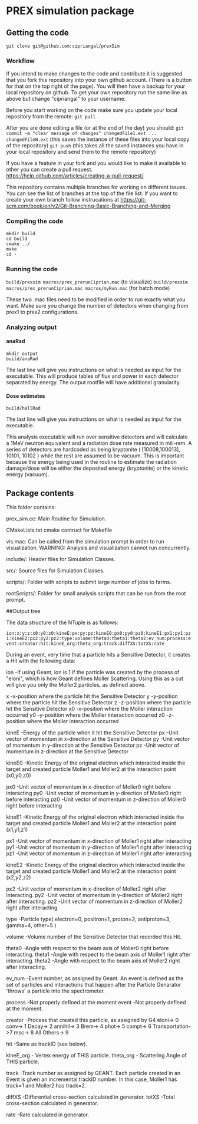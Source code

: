 # PREX simulation package

## Getting the code
 `git clone git@github.com:cipriangal/prexSim`

### Workflow
If you intend to make changes to the code and contribute it is suggested that you fork this repository into your own github account. (There is a button for that on the top right of the page). You will then have a backup for your local repository on github. To get your own repository run the same line as above but change "cipriangal" to your username.

Before you start working on the code make sure you update your local repository from the remote:
 `git pull`

After you are done editing a file (or at the end of the day) you should:
`git commit -m "clear message of changes" changedFile1.ext ... changedFileN.ext` (this saves the instance of these files into your local copy of the repository)
`git push` (this takes all the saved instances you have in your local repository and send them to the remote repository)

If you have a feature in your fork and you would like to make it available to other you can create a pull request. https://help.github.com/articles/creating-a-pull-request/

This repository contains multiple branches for working on different issues. You can see the list of branches at the top of the file list. If you want to create your own branch follow instrucations at https://git-scm.com/book/en/v2/Git-Branching-Basic-Branching-and-Merging 

### Compiling the code
 ```
 mkdir build
 cd build
 cmake ../
 make
 cd -
 ```
### Running the code
 `build/prexsim macros/prex_prerunCiprian.mac` (to visualize)
 `build/prexsim macros/prex_prerunCiprian.mac macros/myRun.mac` (for batch mode)

These two .mac files need to be modified in order to run exactly what you want. Make sure you change the number of detectors when changing from prex1 to prex2 configurations.

### Analyzing output

#### anaRad
 ```
 mkdir output
 build/anaRad 
 ```
 
The last line will give you instructions on what is needed as input for the executable. This will produce tables of flux and power in each detector separated by energy. The output rootfile will have additional granularity.

#### Dose estimates
 `build/hallRad`
 
The last line will give you instructions on what is needed as input for the executable.

This analysis executable will run over sensitive detectors and will calculate a 1MeV neutron equivalent and a radiation dose rate measured in mili-rem. A series of detectors are hardcoded as being kryptonite ( [10008,100013], 10101, 10102 ) while the rest are assumed to be vacuum. This is important because the energy being used in the routine to estimate the radiation damage/dose will be either the deposited energy (kryptonite) or the kinetic energy (vacuum).

## Package contents
This folder contains:

prex_sim.cc:    Main Routine for Simulation.

CMakeLists.txt    cmake contruct for Makefile

vis.mac:          Can be called from the simulation prompt in order to
		  run visualization. WARNING: Analysis and visualization
		  cannot run concurrently.

include/:               Header files for Simulation Classes.

src/:			Source files for Simulation Classes.

scripts/:		Folder with scripts to submit large number of jobs to farms.

rootScripts/:		Folder for small analysis scripts that can be run from the root prompt.

##Output tree

The data structure of the NTuple is as follows:

 `ion:x:y:z:x0:y0:z0:kineE:px:py:pz:kineE0:px0:py0:pz0:kineE1:px1:py1:pz1:kineE2:px2:py2:pz2:type:volume:theta0:theta1:theta2:ev_num:process:event:creator:hit:kineE_org:theta_org:track:diffXS:totXS:rate`

During an event, very time that a particle hits a Sensitive 
Detector, it creates a Hit with the following data:

ion	-if using Geant, ion is 1 if the particle was created 
	 by the process of "eIoni", which is how Geant defines 
	 Moller Scattering. Using this as a cut will give you only the 
	 Moller2 particles, as defined above.

x	-x-position where the particle hit the Sensitive Detector
y	-y-position where the particle hit the Sensitive Detector
z	-z-position where the particle hit the Sensitive Detector
x0	-x-position where the Moller interaction occurred
y0	-y-position where the Moller interaction occurred
z0	-z-position where the Moller interaction occurred

kineE	-Energy of the particle when it hit the Sensitive Detector
px	-Unit vector of momentum in x-direction at the Sensitive Detector
py	-Unit vector of momentum in y-direction at the Sensitive Detector
pz	-Unit vector of momentum in z-direction at the Sensitive Detector

kineE0	-Kinetic Energy of the original electron which interacted 
	 inside the target and created particle Moller1 and Moller2 at the
	 interaction point (x0,y0,z0) 

px0	-Unit vector of momentum in x-direction of Moller0 right before 
	 interacting
py0	-Unit vector of momentum in y-direction of Moller0 right before 
	 interacting
pz0	-Unit vector of momentum in z-direction of Moller0 right before 
 	 interacting

kineE1	-Kinetic Energy of the original electron which interacted inside 
	 the target and created particle Moller1 and Moller2 at the
	 interaction point (x1,y1,z1) 

px1	-Unit vector of momentum in x-direction of Moller1 right after 
	 interacting
py1	-Unit vector of momentum in y-direction of Moller1 right after 
	 interacting
pz1	-Unit vector of momentum in z-direction of Moller1 right after 
	 interacting

kineE2	-Kinetic Energy of the original electron which interacted inside
	 the target and created particle Moller1 and Moller2 at the
	 interaction point (x2,y2,z2)
 
px2	-Unit vector of momentum in x-direction of Moller2 right after 
	 interacting.
py2	-Unit vector of momentum in y-direction of Moller2 right after 
	 interacting.
pz2	-Unit vector of momentum in z-direction of Moller2 right after 
	 interacting.

type	-Particle type( electron=0, positron=1, proton=2, antiproton=3, 
	 gamma=4, other=5 )

volume	-Volume number of the Sensitive Detector that recorded this Hit.

theta0	-Angle with respect to the beam axis of Moller0 right before 
	 interacting.
theta1	-Angle with respect to the beam axis of Moller1 right after interacting.
theta2	-Angle with respect to the beam axis of Moller2 right after interacting.

ev_num	-Event number, as assigned by Geant. An event is defined as the 
	 set of particles and interactions that happen after the Particle 
	 Genarator 'throws' a particle into the spectrometer.

process	-Not properly defined at the moment
event	-Not properly defined at the moment.

creator	-Process that created this particle, as assigned by G4
 	 eIoni->         0     
	 conv->          1
	 Decay->         2
	 annihil->       3
	 Brem->          4
	 phot->          5
 	 compt->         6
   	 Transportation->7
    	 msc->           8
     	 All Others->    9

hit	-Same as trackID (see below).

kineE_org - Vertex energy of THIS particle. 
theta_org - Scattering Angle of THIS particle.

track	-Track number as assigned by GEANT. Each particle created in 
	 an Event is given an incremental trackID number. In this case,
	 Moller1 has track=1 and Moller2 has track=2.

diffXS	-Differential cross-section calculated in generator.
totXS	-Total cross-section calculated in generator.

rate    -Rate calculated in generator.

